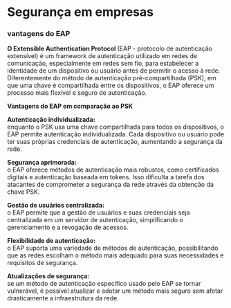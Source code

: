 <h1>Segurança em empresas</h1>

<h3>vantagens do EAP</h3>

<p>
<b>O Extensible Authentication Protocol </b>(EAP - protocolo de autenticação extensível) é um framework de autenticação utilizado em redes de comunicação, especialmente em redes sem fio, para estabelecer a identidade de um dispositivo ou usuário antes de permitir o acesso à rede. Diferentemente do método de autenticação pré-compartilhada (PSK), em que uma chave é compartilhada entre os dispositivos, o EAP oferece um processo mais flexível e seguro de autenticação.

<p><b>Vantagens do EAP em comparação ao PSK</b>
<p><b>Autenticação individualizada:</b><br>enquanto o PSK usa uma chave compartilhada para todos os dispositivos, o EAP permite autenticação individualizada. Cada dispositivo ou usuário pode ter suas próprias credenciais de autenticação, aumentando a segurança da rede.

<p><b>Segurança aprimorada: </b><br>o EAP oferece métodos de autenticação mais robustos, como certificados digitais e autenticação baseada em tokens. Isso dificulta a tarefa dos atacantes de comprometer a segurança da rede através da obtenção da chave PSK.

<p><b>Gestão de usuários centralizada:</b><br> o EAP permite que a gestão de usuários e suas credenciais seja centralizada em um servidor de autenticação, simplificando o gerenciamento e a revogação de acessos.

<p><b>Flexibilidade de autenticação: </b><br>o EAP suporta uma variedade de métodos de autenticação, possibilitando que as redes escolham o método mais adequado para suas necessidades e requisitos de segurança.

<p><b>Atualizações de segurança: </b><br>se um método de autenticação específico usado pelo EAP se tornar vulnerável, é possível atualizar e adotar um método mais seguro sem afetar drasticamente a infraestrutura da rede.

<!--
Configurando o EAP
Faça como eu fiz: configurações de infraestrutura do EAP
Para saber mais: 
Papel do EAP
Montando o EAP
Hora da prática
-->